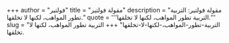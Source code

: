 +++
author = "فولتير"
title = "مقولة فولتير"
description = "مقولة فولتير: التربية تطور المواهب، لكنها لا تخلقها."
quote = '''التربية تطور المواهب، لكنها لا تخلقها.'''
slug = "التربية-تطور-المواهب،-لكنها-لا-تخلقها"
+++
التربية تطور المواهب، لكنها لا تخلقها.

